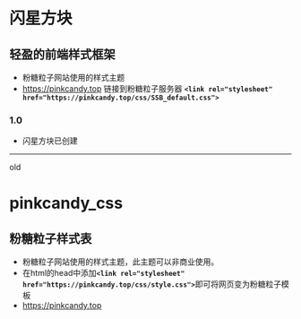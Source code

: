 # 闪星方块
## 轻盈的前端样式框架
- 粉糖粒子网站使用的样式主题
- https://pinkcandy.top
链接到粉糖粒子服务器
<strong>`<link rel="stylesheet" href="https://pinkcandy.top/css/SSB_default.css">`</strong>
### 1.0
- 闪星方块已创建
------
old
# pinkcandy_css
## 粉糖粒子样式表
- 粉糖粒子网站使用的样式主题，此主题可以非商业使用。
- 在html的head中添加<strong>`<link rel="stylesheet" href="https://pinkcandy.top/css/style.css">`</strong>即可将网页变为粉糖粒子模板
- https://pinkcandy.top

